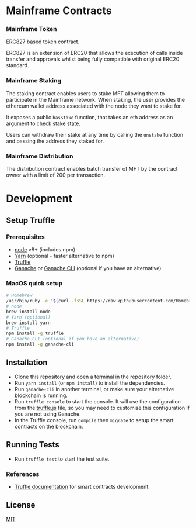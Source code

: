 # Mainframe Contracts

### Mainframe Token

[ERC827](https://github.com/ethereum/EIPs/issues/827) based token contract.

ERC827 is an extension of ERC20 that allows the execution of calls inside transfer and approvals whilst being fully compatible with original ERC20 standard.

### Mainframe Staking

The staking contract enables users to stake MFT allowing them to participate in the Mainframe network. When staking, the user provides the ethereum wallet address associated with the node they want to stake for.

It exposes a public `hasStake` function, that takes an eth address as an argument to check stake state.

Users can withdraw their stake at any time by calling the `unstake` function and passing the address they staked for.

### Mainframe Distribution

The distribution contract enables batch transfer of MFT by the contract owner with a limit of 200 per transaction.

# Development

## Setup Truffle

### Prerequisites

* [node](https://nodejs.org/en/) v8+ (includes npm)
* [Yarn](https://yarnpkg.com/lang/en/) (optional - faster alternative to npm)
* [Truffle](http://truffleframework.com/docs/getting_started/installation)
* [Ganache](http://truffleframework.com/ganache/) or [Ganache CLI](https://github.com/trufflesuite/ganache-cli) (optional if you have an alternative)

### MacOS quick setup

```sh
# Homebrew
/usr/bin/ruby -e "$(curl -fsSL https://raw.githubusercontent.com/Homebrew/install/master/install)"
# node
brew install node
# Yarn (optional)
brew install yarn
# Truffle
npm install -g truffle
# Ganache CLI (optional if you have an alternative)
npm install -g ganache-cli
```

## Installation

* Clone this repository and open a terminal in the repository folder.
* Run `yarn install` (or `npm install`) to install the dependencies.
* Run `ganache-cli` in another terminal, or make sure your alternative blockchain is running.
* Run `truffle console` to start the console. It will use the configuration from the [truffle.js](truffle.js) file, so you may need to customise this configuration if you are not using Ganache.
* In the Truffle console, run `compile` then `migrate` to setup the smart contracts on the blockchain.

## Running Tests

* Run `truffle test` to start the test suite.

### References

* [Truffle documentation](http://truffleframework.com/docs/) for smart contracts development.

## License

[MIT](LICENSE)
